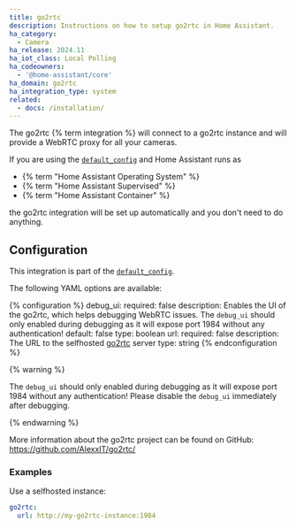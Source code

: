 ```yaml
---
title: go2rtc
description: Instructions on how to setup go2rtc in Home Assistant.
ha_category:
  - Camera
ha_release: 2024.11
ha_iot_class: Local Polling
ha_codeowners:
  - '@home-assistant/core'
ha_domain: go2rtc
ha_integration_type: system
related:
  - docs: /installation/
---
```


The go2rtc {% term integration %} will connect to a go2rtc instance and will provide a WebRTC proxy for all your cameras.

If you are using the [`default_config`](/integrations/default_config/) and Home Assistant runs as

- {% term "Home Assistant Operating System" %}
- {% term "Home Assistant Supervised" %}
- {% term "Home Assistant Container" %}
    
the go2rtc integration will be set up automatically and you don't need to do anything.


## Configuration

This integration is part of the [`default_config`](/integrations/default_config/).

The following YAML options are available:

{% configuration %}
debug_ui:
  required: false
  description: Enables the UI of the go2rtc, which helps debugging WebRTC issues. The `debug_ui` should only enabled during debugging as it will expose port 1984 without any authentication!
  default: false
  type: boolean
url:
  required: false
  description: The URL to the selfhosted [go2rtc](https://github.com/AlexxIT/go2rtc/) server
  type: string
{% endconfiguration %}

{% warning %}

The `debug_ui` should only enabled during debugging as it will expose port 1984 without any authentication!
Please disable the `debug_ui` immediately after debugging.

{% endwarning %}

More information about the go2rtc project can be found on GitHub: https://github.com/AlexxIT/go2rtc/


### Examples

Use a selfhosted instance:

```yaml
go2rtc:
  url: http://my-go2rtc-instance:1984
```

